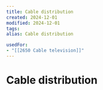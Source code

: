 ```yaml
---
title: Cable distribution
created: 2024-12-01
modified: 2024-12-01
tags: 
alias: Cable distribution

usedFor:
- "[[2650 Cable television]]"
---
```

# Cable distribution
